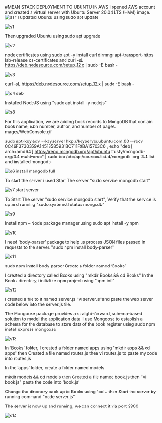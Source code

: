 
#MEAN STACK DEPLOYMENT TO UBUNTU IN AWS
i opened AWS account and created a virtual server with Ubuntu Server 20.04 LTS (HVM) image.
![s1 f](https://user-images.githubusercontent.com/94229949/170739547-d5a855ea-b5d0-4688-babd-e25378eb1980.png)
I updated Ubuntu using sudo apt update

![s1](https://user-images.githubusercontent.com/94229949/170739838-5fda056d-26b3-43f5-aba6-b7abd0f8b2cd.png)

Then upgraded Ubuntu using sudo apt upgrade

![s2](https://user-images.githubusercontent.com/94229949/170740079-d861c2ad-56e3-40e5-a3dd-08fb5ab98b0b.png)

node certificates using  sudo apt -y install curl dirmngr apt-transport-https lsb-release ca-certificates and curl -sL https://deb.nodesource.com/setup_12.x | sudo -E bash -

![s3](https://user-images.githubusercontent.com/94229949/170740555-ecfba62c-0a06-4602-ba8a-5fa978a8f81b.png)

curl -sL https://deb.nodesource.com/setup_12.x | sudo -E bash -

![s4 deb ](https://user-images.githubusercontent.com/94229949/170740859-ec94f1c6-b187-403b-8336-e2e930c894dd.png)

Installed  NodeJS using "sudo apt install -y nodejs"


![s8](https://user-images.githubusercontent.com/94229949/170741555-1b5bb1b7-c776-4aa4-ae46-d86fa5398a30.png)

For this application, we are adding book records to MongoDB that contain book name, isbn number, author, and number of pages.
mages/WebConsole.gif

sudo apt-key adv --keyserver hkp://keyserver.ubuntu.com:80 --recv 0C49F3730359A14518585931BC711F9BA15703C6 , echo "deb [ arch=amd64 ] https://repo.mongodb.org/apt/ubuntu trusty/mongodb-org/3.4 multiverse" | sudo tee /etc/apt/sources.list.d/mongodb-org-3.4.list and installed mongodb

![s6 install mangodb full](https://user-images.githubusercontent.com/94229949/170742368-fbabed30-f982-4b1a-aa8d-c60ccd69d804.png)

To start the server i used Start The server "sudo service mongodb start"

![s7 start server](https://user-images.githubusercontent.com/94229949/170742568-651575a0-9624-4905-9498-653a309051a7.png)

To Start The server "sudo service mongodb start", Verify that the service is up and running "sudo systemctl status mongodb"

![s9](https://user-images.githubusercontent.com/94229949/170743191-3e332065-3ebe-491c-af60-98466a83264f.png)

Install npm – Node package manager using sudo apt install -y npm

![s10](https://user-images.githubusercontent.com/94229949/170743690-73199cf7-00b3-47a0-8d6a-c009062e1f30.png)

I need ‘body-parser’ package to help us process JSON files passed in requests to the server. "sudo npm install body-parser"

![s11](https://user-images.githubusercontent.com/94229949/170744010-c0a8b03a-7ec7-4fb0-a87e-de849b04ee26.png)

sudo npm install body-parser
Create a folder named ‘Books’

I created a directory called Books using "mkdir Books && cd Books" In the Books directory,i initialize npm project using  "npm init"

![s12](https://user-images.githubusercontent.com/94229949/170744591-491abf9d-5879-47d2-a2b7-b030ed0caaf8.png)

I created a file to it named server.js "vi server.js"and paste the web server code below into the server.js file.

The Mongoose package  provides a straight-forward, schema-based solution to model the application data. I use Mongoose to establish a schema for the database to store data of the book register using sudo npm install express mongoose

![s13](https://user-images.githubusercontent.com/94229949/170747144-7e1ad936-11ca-40b4-8f8a-d08fa8404b15.png)

In ‘Books’ folder, I created a folder named apps using "mkdir apps && cd apps" then Created a file named routes.js then vi routes.js to  paste my code into routes.js

In the ‘apps’ folder, create a folder named models

mkdir models && cd models then Created a file named book.js then "vi book.js" paste the code into ‘book.js’

Change the directory back up to Books using "cd .. then Start the server by running command "node server.js"

The server is now up and running, we can connect it via port 3300

![s14](https://user-images.githubusercontent.com/94229949/170751803-d7ae80f9-d6a0-47f4-9c87-4821eff97cee.png)

